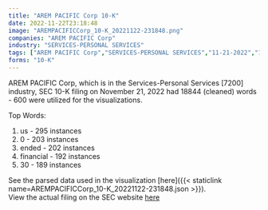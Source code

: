 ```yaml
---
title: "AREM PACIFIC Corp 10-K"
date: 2022-11-22T23:18:48
image: "AREMPACIFICCorp_10-K_20221122-231848.png"
companies: "AREM PACIFIC Corp"
industry: "SERVICES-PERSONAL SERVICES"
tags: ["AREM PACIFIC Corp","SERVICES-PERSONAL SERVICES","11-21-2022","10-K"]
forms: "10-K"
---
```

AREM PACIFIC Corp, which is in the Services-Personal Services [7200] industry, SEC 10-K filing on November 21, 2022 had 18844 (cleaned) words - 600 were utilized for the visualizations.

Top Words:
1. us - 295 instances
2. 0 - 203 instances
3. ended - 202 instances
4. financial - 192 instances
5. 30 - 189 instances


See the parsed data used in the visualization [here]({{< staticlink name=AREMPACIFICCorp_10-K_20221122-231848.json >}}).  
View the actual filing on the SEC website [here](https://www.sec.gov/Archives/edgar/data/1435812/0001010412-22-000042.txt)